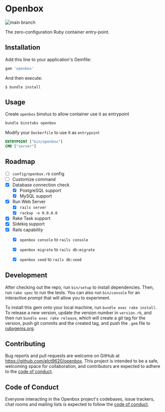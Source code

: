 # Openbox

![main branch](https://github.com/elct9620/openbox/actions/workflows/main.yml/badge.svg?branch=main)

The zero-configuration Ruby container entry-point.

## Installation

Add this line to your application's Gemfile:

```ruby
gem 'openbox'
```

And then execute:

    $ bundle install

## Usage

Create `openbox` binstus to allow container use it as entrypoint

```bash
bundle binstubs openbox
```

Modify your `Dockerfile` to use it as `entrypoint`

```dockerfile
ENTRYPOINT ["bin/openbox"]
CMD ["server"]
```

## Roadmap

* [ ] `config/openbox.rb` config
* [ ] Customize command
* [x] Database connection check
  * [x] PostgreSQL support
  * [x] MySQL support
* [x] Run Web Server
  * [x] `rails server`
  * [x] `rackup -o 0.0.0.0`
* [x] Rake Task support
* [x] Sidekiq support
* [x] Rails capability
  * [x] `openbox console` to `rails console`
  * [x] `openbox migrate` to `rails db:migrate`
  * [x] `openbox seed` to `rails db:seed`


## Development

After checking out the repo, run `bin/setup` to install dependencies. Then, run `rake spec` to run the tests. You can also run `bin/console` for an interactive prompt that will allow you to experiment.

To install this gem onto your local machine, run `bundle exec rake install`. To release a new version, update the version number in `version.rb`, and then run `bundle exec rake release`, which will create a git tag for the version, push git commits and the created tag, and push the `.gem` file to [rubygems.org](https://rubygems.org).

## Contributing

Bug reports and pull requests are welcome on GitHub at https://github.com/elct9620/openbox. This project is intended to be a safe, welcoming space for collaboration, and contributors are expected to adhere to the [code of conduct](https://github.com/elct9620/openbox/blob/main/CODE_OF_CONDUCT.md).

## Code of Conduct

Everyone interacting in the Openbox project's codebases, issue trackers, chat rooms and mailing lists is expected to follow the [code of conduct](https://github.com/elct9620/openbox/blob/main/CODE_OF_CONDUCT.md).
